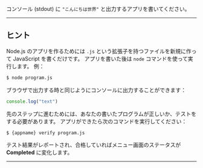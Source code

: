 コンソール (stdout) に ```"こんにちは世界"``` と出力するアプリを書いてください。

----------------------------------------------------------------------
## ヒント

Node.js のアプリを作るためには `.js` という拡張子を持つファイルを新規に作って JavaScript を書くだけです。
アプリを書いた後は `node` コマンドを使って実行します。
例：

```sh
$ node program.js
```

ブラウザで出力する時と同じようにコンソールに出力することができます：

```js
console.log("text")
```

先のステップに進むためには、あなたの書いたプログラムが正しいか、テストをする必要があります。
アプリができたら次のコマンドを実行してください：

```sh
$ {appname} verify program.js
```

テスト結果がレポートされ、合格していればメニュー画面のステータスが **Completed** に変化します。

----------------------------------------------------------------------
